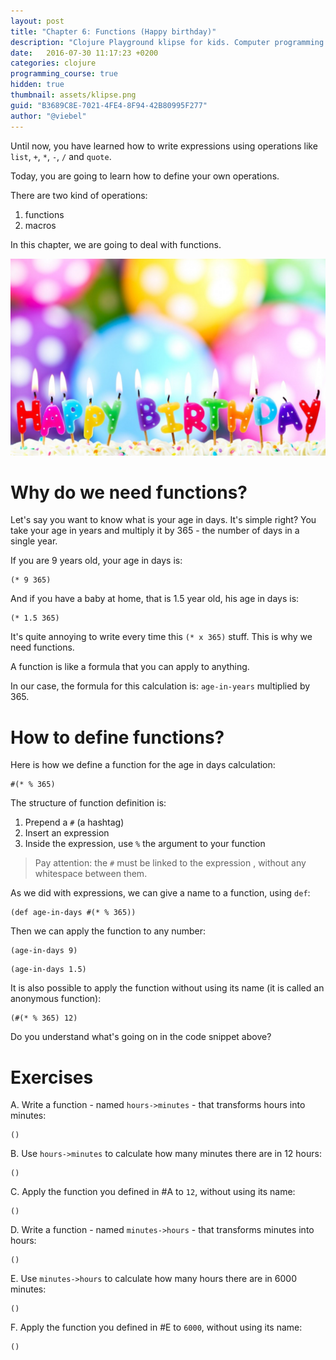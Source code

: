 ```yaml
---
layout: post
title: "Chapter 6: Functions (Happy birthday)"
description: "Clojure Playground klipse for kids. Computer programming course. Functions."
date:   2016-07-30 11:17:23 +0200
categories: clojure
programming_course: true
hidden: true
thumbnail: assets/klipse.png
guid: "B3689C8E-7021-4FE4-8F94-42B80995F277"
author: "@viebel"
---
```




Until now, you have learned how to write expressions using operations like `list`, `+`, `*`, `-`, `/` and `quote`.

Today, you are going to learn how to define your own operations.


There are two kind of operations:

1. functions
2. macros

In this chapter, we are going to deal with functions.

![Birthday](/assets/images/birthday.jpg)

# Why do we need functions?

Let's say you want to know what is your age in days. It's simple right? You take your age in years and multiply it by 365 - the number of days in a single year.

If you are 9 years old, your age in days is:

~~~klipse
(* 9 365)
~~~

And if you have a baby at home, that is 1.5 year old, his age in days is:

~~~klipse
(* 1.5 365)
~~~

It's quite annoying to write every time this `(* x 365)` stuff. This is why we need functions.

A function is like a formula that you can apply to anything.

In our case, the formula for this calculation is: `age-in-years` multiplied by 365.


# How to define functions?

Here is how we define a function for the age in days calculation:

~~~klipse
#(* % 365)
~~~

The structure of function definition is:

1. Prepend a `#` (a hashtag)
2. Insert an expression
2. Inside the expression, use `%` the argument to your function

> Pay attention: the `#` must be linked to the expression , without any whitespace between them.

As we did with expressions, we can give a name to a function, using `def`:

~~~klipse
(def age-in-days #(* % 365))
~~~

Then we can apply the function to any number:

~~~klipse
(age-in-days 9)
~~~


~~~klipse
(age-in-days 1.5)
~~~

It is also possible to apply the function without using its name (it is called an anonymous function):

~~~klipse
(#(* % 365) 12)
~~~

Do you understand what's going on in the code snippet above?

# Exercises 

A. Write a function - named `hours->minutes` - that transforms hours into minutes:

~~~klipse
()
~~~

B. Use `hours->minutes` to calculate how many minutes there are in 12 hours:

~~~klipse
()
~~~

C. Apply the function you defined in #A to `12`, without using its name:

~~~klipse
()
~~~

D. Write a function - named `minutes->hours` - that transforms minutes into hours: 

~~~klipse
()
~~~

E. Use `minutes->hours` to calculate how many hours there are in 6000 minutes:

~~~klipse
()
~~~

F. Apply the function you defined in #E to `6000`, without using its name:

~~~klipse
()
~~~

